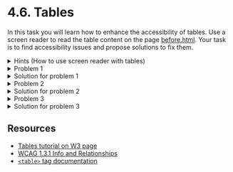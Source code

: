 # 4.6. Tables

In this task you will learn how to enhance the accessibility of tables. Use a screen reader to read the table content on the page [before.html](./before.html). Your task is to find accessibility issues and propose solutions to fix them.

<details>
<summary>Hints (How to use screen reader with tables)</summary>

- Locating tables on the page:
  - `VO + Command + T` (macOS) or `Control + Alt + T` (Windows) to navigate to the next table.
  - `VO + U` (macOS) or `Control + Alt + U` (Windows) to open the rotor and then `left/right arrow` to locate tables list
- Reading tables:
  - `VO + Arrows` (macOS) or `Control + Alt + Arrows` (Windows) to navigate through the table cells.
  - `VO + C` (macOS) or `Control + Alt + C` (Windows) to read the current column header.
  - `VO + R` (macOS) or `Control + Alt + R` (Windows) to read the current row header.

</details>

<details>
<summary>Problem 1</summary>

There are no headers for the table columns. This makes it hard for screen reader users to understand the content of each cell.

</details>
<details>
<summary>Solution for problem 1</summary>

Use `<th>` tags with `scope="col"` to define the headers for the columns.

```html
<tr>
  <th scope="col" rowspan="2">Currency</th>
  <th scope="colgroup" colspan="5">October 2024</th>
  <th scope="colgroup" colspan="2">September 2024</th>
</tr>
<tr>
  <th scope="col">7th</th>
  ...
  <th scope="col">27th</th>
</tr>
```

</details>

<details>
<summary>Problem 2</summary>

There are no headers for the table rows. This makes it hard for screen reader users to understand the content of each cell.

</details>
<details>
<summary>Solution for problem 2</summary>

Use `<th>` tags with `scope="row"` to define the headers for the rows.

```html
<tr>
  <th scope="row">USD</th>
  <td>1.0982</td>
  ...
  <td>1.1158</td>
</tr>
...
```

</details>

<details>
<summary>Problem 3</summary>

Caption is missing for the table. A caption provides a name for a table, which helps screen reader users locate and understand the table content.

</details>
<details>
<summary>Solution for problem 3</summary>

There are several ways to fix this issue:

- Use `aria-labelledby` attribute to reference the caption element.
  ```html
  <h2 id="currency-exchange-rate">Currency Exchange Rates</h2>
  <table aria-labelledby="currency-exchange-rate">
    ...
  </table>
  ```
- Use `<caption>` element to provide a name for the table.
  ```html
  <table>
    <caption>
      <h2>Currency Exchange Rates</h2>
    </caption>
    ...
  </table>
  ```

</details>

## Resources

- [Tables tutorial on W3 page](https://www.w3.org/WAI/tutorials/tables/)
- [WCAG 1.3.1 Info and Relationships](https://www.w3.org/WAI/WCAG21/Understanding/info-and-relationships)
- [`<table>` tag documentation](https://developer.mozilla.org/en-US/docs/Web/HTML/Element/table)